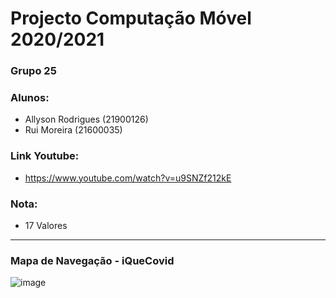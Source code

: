 # Projecto Computação Móvel 2020/2021
### Grupo 25
### Alunos:
* Allyson Rodrigues (21900126)
* Rui Moreira (21600035)
### Link Youtube:
* https://www.youtube.com/watch?v=u9SNZf212kE
### Nota:
* 17 Valores
 
--------

### Mapa de Navegação - iQueCovid
![image](https://user-images.githubusercontent.com/59263912/114240035-cbdb2d80-997e-11eb-86f4-fb8796b8a11f.png)
